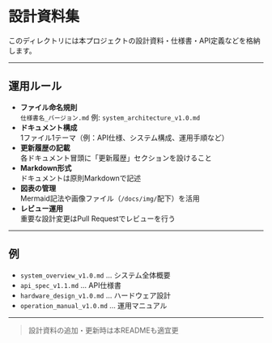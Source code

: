 # 設計資料集

このディレクトリには本プロジェクトの設計資料・仕様書・API定義などを格納します。

---

## 運用ルール

- **ファイル命名規則**  
  `仕様書名_バージョン.md` 例: `system_architecture_v1.0.md`
- **ドキュメント構成**  
  1ファイル1テーマ（例：API仕様、システム構成、運用手順など）
- **更新履歴の記載**  
  各ドキュメント冒頭に「更新履歴」セクションを設けること
- **Markdown形式**  
  ドキュメントは原則Markdownで記述
- **図表の管理**  
  Mermaid記法や画像ファイル（`/docs/img/`配下）を活用
- **レビュー運用**  
  重要な設計変更はPull Requestでレビューを行う

---

## 例

- `system_overview_v1.0.md` … システム全体概要
- `api_spec_v1.1.md` … API仕様書
- `hardware_design_v1.0.md` … ハードウェア設計
- `operation_manual_v1.0.md` … 運用マニュアル

---

> 設計資料の追加・更新時は本READMEも適宜更